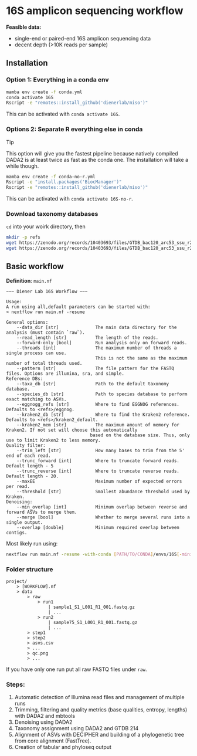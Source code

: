 # 16S amplicon sequencing workflow

**Feasible data:**

- single-end or paired-end 16S amplicon sequencing data
- decent depth (>10K reads per sample)

## Installation

### Option 1: Everything in a conda env

```bash
mamba env create -f conda.yml
conda activate 16S
Rscript -e "remotes::install_github('dienerlab/miso')"
```

This can be activated with `conda activate 16S`.

### Options 2: Separate R everything else in conda


> [!TIP]
> This option will give you the fastest pipeline because natively compiled DADA2 is
> at least twice as fast as the conda one. The installation will take a while though.

```bash
mamba env create -f conda-no-r.yml
Rscript -e "install.packages('BiocManager')"
Rscript -e "remotes::install_github('dienerlab/miso')"
```

This can be activated with `conda activate 16S-no-r`.

### Download taxonomy databases

`cd` into your woirk directory, then

```bash
mkdir -p refs
wget https://zenodo.org/records/10403693/files/GTDB_bac120_arc53_ssu_r214_genus.fa.gz?download=1 -O GTDB_bac120_arc53_ssu_r214_genus.fa.gz
wget https://zenodo.org/records/10403693/files/GTDB_bac120_arc53_ssu_r214_species.fa.gz?download=1 -O GTDB_bac120_arc53_ssu_r214_species.fa.gz
```

## Basic workflow

**Definition**: `main.nf`

```text
~~~ Diener Lab 16S Workflow ~~~

Usage:
A run using all,default parameters can be started with:
> nextflow run main.nf -resume

General options:
    --data_dir [str]              The main data directory for the analysis (must contain `raw`).
    --read_length [str]           The length of the reads.
    --forward-only [bool]         Run analysis only on forward reads.
    --threads [int]               The maximum number of threads a single process can use.
                                  This is not the same as the maximum number of total threads used.
    --pattern [str]               The file pattern for the FASTQ files. Options are illumina, sra, and simple.
Reference DBs:
    --taxa_db [str]               Path to the default taxonomy database.
    --species_db [str]            Path to species database to perform exact matching to ASVs.
    --eggnogg_refs [str]          Where to find EGGNOG references. Defaults to <refs>/eggnog.
    --kraken2_db [str]            Where to find the Kraken2 reference. Defaults to <refs>/kraken2_default.
    --kraken2_mem [str]           The maximum amount of memory for Kraken2. If not set will choose this automatically
                                based on the database size. Thus, only use to limit Kraken2 to less memory.
Quality filter:
    --trim_left [str]             How many bases to trim from the 5' end of each read.
    --trunc_forward [int]         Where to truncate forward reads. Default length - 5
    --trunc_reverse [int]         Where to truncate reverse reads. Default length - 20.
    --maxEE                       Maximum number of expected errors per read.
    --threshold [str]             Smallest abundance threshold used by Kraken.
Denoising:
    --min_overlap [int]           Minimum overlap between reverse and forward ASVs to merge them.
    --merge [bool]                Whether to merge several runs into a single output.
    --overlap [double]            Minimum required overlap between contigs.
```

Most likely run using:

```bash
nextflow run main.nf -resume -with-conda [PATH/TO/CONDA]/envs/16S[-minimal]
```

### Folder structure

```
project/
    > [WORKFLOW].nf
    > data
        > raw
            > run1
                | sample1_S1_L001_R1_001.fastq.gz
                | ...
            > run2
                | sample75_S1_L001_R1_001.fastq.gz
                | ...
        > step1
        > step2
        > asvs.csv
        > ...
        > qc.png
        > ...
```

If you have only one run put all raw FASTQ files under `raw`.

### Steps:

1. Automatic detection of Illumina read files and management of multiple runs
2. Trimming, filtering and quality metrics (base qualities, entropy, lengths) with DADA2 and mbtools
3. Denoising using DADA2
4. Taxonomy assignment using DADA2 and GTDB 214
5. Alignment of ASVs with DECIPHER and building of a phylogenetic tree from core alignment (FastTree).
6. Creation of tabular and phyloseq output

